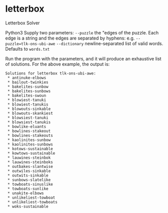 # letterbox
Letterbox Solver

Python3
Supply two parameters:
 `--puzzle` the "edges of the puzzle. Each edge is a string and the edges are separated by hyphens: e.g. `--puzzle=tlk-ons-ubi-awe`
 `--dictionary` newline-separated list of valid words. Defaults to `words.txt`

Run the program with the parameters, and it will produce an exhaustive list of solutions. For the above example, the output is:

```
Solutions for letterbox tlk-ons-ubi-awe: 
 * antinuke-elbows
 * bailout-twinkies
 * bakelites-sunbow
 * bakelites-sunbows
 * bakelites-swoun
 * blowiest-tanuki
 * blowiest-tanukis
 * blowouts-sinkable
 * blowouts-skankiest
 * blowsiest-tanuki
 * blowsiest-tanukis
 * bowlike-eluants
 * bowlines-stakeout
 * bowlines-stakeouts
 * kaolinites-sunbow
 * kaolinites-sunbows
 * kotows-sustainable
 * kowtows-sustainable
 * lauwines-steinbok
 * lauwines-steinboks
 * outbakes-slantwise
 * outwiles-sinkable
 * outwits-sinkable
 * sunbows-slatelike
 * towboats-sinuslike
 * towboats-sunlike
 * unakite-elbows
 * unlikeliest-towboat
 * unlikeliest-towboats
 * woks-sustainable
```
